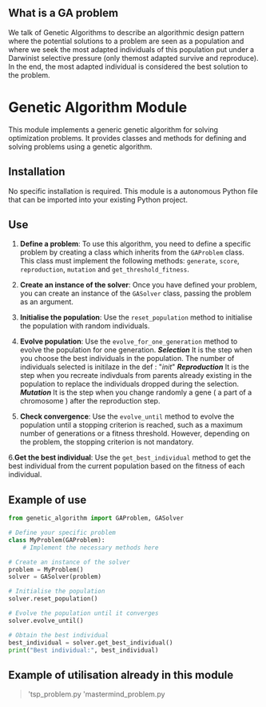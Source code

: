 ## What is a GA problem

We talk of Genetic Algorithms to describe an algorithmic design pattern where the potential solutions to a problem are seen as a population and where we seek the most 
adapted individuals of this population put under a Darwinist selective pressure (only themost adapted survive and reproduce). 
In the end, the most adapted individual is considered the best solution to the problem.

# Genetic Algorithm Module

This module implements a generic genetic algorithm for solving optimization problems. It provides classes and methods for defining and solving problems using a genetic algorithm.

## Installation

No specific installation is required. This module is a autonomous Python file that can be imported into your existing Python project.

## Use

1. **Define a problem**: To use this algorithm, you need to define a specific problem by creating a class which inherits from the `GAProblem` class. This class must implement the following methods: `generate`, `score`, `reproduction`, `mutation` and `get_threshold_fitness`.

2. **Create an instance of the solver**: Once you have defined your problem, you can create an instance of the `GASolver` class, passing the problem as an argument.

3. **Initialise the population**: Use the `reset_population` method to initialise the population with random individuals.

4. **Evolve population**: Use the `evolve_for_one_generation` method to evolve the population for one generation.
     ***Selection***
        It is the step when you choose the best individuals in the population. The number of individuals selected is initilaze in the def : "_init_"
    ***Reproduction***
        It is the step when you recreate indivduals from parents already existing in the population to replace the individuals dropped during the selection.
    ***Mutation***
        It is the step when you change randomly a gene ( a part of a chromosome ) after the reproduction step.

5. **Check convergence**: Use the `evolve_until` method to evolve the population until a stopping criterion is reached, such as a maximum number of generations or a fitness threshold. However, depending on the problem, the stopping criterion is not mandatory.

6.**Get the best individual**: Use the `get_best_individual` method to get the best individual from the current population based on the fitness of each individual.


## Example of use

```python
from genetic_algorithm import GAProblem, GASolver

# Define your specific problem
class MyProblem(GAProblem):
    # Implement the necessary methods here

# Create an instance of the solver
problem = MyProblem()
solver = GASolver(problem)

# Initialise the population
solver.reset_population()

# Evolve the population until it converges
solver.evolve_until()

# Obtain the best individual
best_individual = solver.get_best_individual()
print("Best individual:", best_individual)

```
## Example of utilisation already in this module

>'tsp_problem.py
>'mastermind_problem.py

